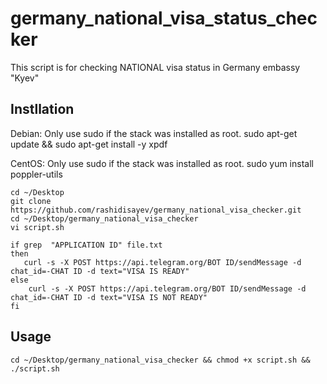 # germany_national_visa_status_checker
This script is for checking NATIONAL visa status in Germany embassy "Kyev"

## Instllation

Debian:
Only use sudo if the stack was installed as root.
sudo apt-get update && sudo apt-get install -y xpdf

CentOS:
Only use sudo if the stack was installed as root.
sudo yum install poppler-utils
```
cd ~/Desktop
git clone https://github.com/rashidisayev/germany_national_visa_checker.git
cd ~/Desktop/germany_national_visa_checker
vi script.sh

if grep  "APPLICATION ID" file.txt
then
   curl -s -X POST https://api.telegram.org/BOT ID/sendMessage -d chat_id=-CHAT ID -d text="VISA IS READY"
else
    curl -s -X POST https://api.telegram.org/BOT ID/sendMessage -d chat_id=-CHAT ID -d text="VISA IS NOT READY"
fi

```




## Usage
```
cd ~/Desktop/germany_national_visa_checker && chmod +x script.sh && ./script.sh

```

